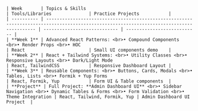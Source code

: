     | Week       | Topics & Skills                                                                                                                          | Tools/Libraries              | Practice Projects           |
    | ---------- | ---------------------------------------------------------------------------------------------------------------------------------------- | ---------------------------- | --------------------------- |
    | **Week 1** | Advanced React Patterns: <br>• Compound Components <br>• Render Props <br>• HOC                                                          | React                        | Small UI components demo    |
    | **Week 2** | React + Tailwind Systems: <br>• Utility Classes <br>• Responsive Layouts <br>• Dark/Light Mode                                           | React, TailwindCSS           | Responsive Dashboard Layout |
    | **Week 3** | Reusable Components: <br>• Buttons, Cards, Modals <br>• Tables, Lists <br>• Formik + Yup Forms                                           | React, Formik, Yup           | Form UI & Table components  |
    | **Project** | Full Project: **Admin Dashboard UI** <br>• Sidebar Navigation <br>• Dynamic Tables & Forms <br>• Form Validation <br>• Theme Integration | React, Tailwind, Formik, Yup | Admin Dashboard UI Project  |
